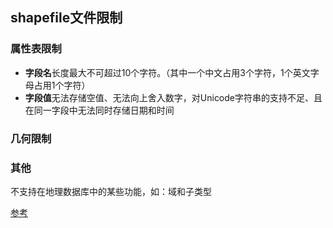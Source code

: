 ## shapefile文件限制
### 属性表限制
- **字段名**长度最大不可超过10个字符。（其中一个中文占用3个字符，1个英文字母占用1个字符）
- **字段值**无法存储空值、无法向上舍入数字，对Unicode字符串的支持不足、且在同一字段中无法同时存储日期和时间
### 几何限制
### 其他
不支持在地理数据库中的某些功能，如：域和子类型

[参考](https://www.cnblogs.com/bobird/articles/3198270.html)
